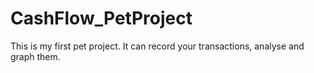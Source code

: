 # CashFlow_PetProject
This is my first pet project.  It can record your transactions, analyse and graph them. 
